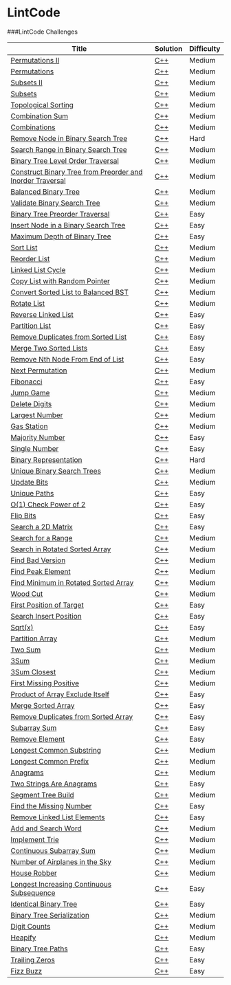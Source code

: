 LintCode
========

###LintCode Challenges

| Title | Solution | Difficulty |
| ----- | -------- | ---------- |
|[Permutations II](http://www.lintcode.com/problem/permutations-ii/)| [C++](./permutations-ii/permutations-ii.cpp) |Medium|
|[Permutations](http://www.lintcode.com/problem/permutations/)| [C++](./permutations/permutations.cpp) |Medium|
|[Subsets II](http://www.lintcode.com/problem/subsets-ii/)| [C++](./subsets-ii/subsets-ii.cpp) |Medium|
|[Subsets](http://www.lintcode.com/problem/subsets/)| [C++](./subsets/subsets.cpp) |Medium|
|[Topological Sorting](http://www.lintcode.com/problem/topological-sorting/)| [C++](./topological-sorting/topological-sorting.cpp) |Medium|
|[Combination Sum](http://www.lintcode.com/problem/combination-sum/)| [C++](./combination-sum/combination-sum.cpp) |Medium|
|[Combinations](http://www.lintcode.com/problem/combinations/)| [C++](./combinations/combinations.cpp) |Medium|
|[Remove Node in Binary Search Tree](http://www.lintcode.com/problem/remove-node-in-binary-search-tree/)| [C++](./remove-node-in-binary-search-tree/remove-node-in-binary-search-tree.cpp) |Hard|
|[Search Range in Binary Search Tree](http://www.lintcode.com/problem/search-range-in-binary-search-tree/)| [C++](./search-range-in-binary-search-tree/search-range-in-binary-search-tree.cpp) |Medium|
|[Binary Tree Level Order Traversal](http://www.lintcode.com/problem/binary-tree-level-order-traversal/)| [C++](./binary-tree-level-order-traversal/binary-tree-level-order-traversal.cpp) |Medium|
|[Construct Binary Tree from Preorder and Inorder Traversal](http://www.lintcode.com/problem/construct-binary-tree-from-preorder-and-inorder-traversal/)| [C++](./construct-binary-tree-from-preorder-and-inorder-traversal/construct-binary-tree-from-preorder-and-inorder-traversal.cpp) |Medium|
|[Balanced Binary Tree](http://www.lintcode.com/problem/balanced-binary-tree/)| [C++](./balanced-binary-tree/balanced-binary-tree.cpp) |Medium|
|[Validate Binary Search Tree](http://www.lintcode.com/problem/validate-binary-search-tree/)| [C++](./validate-binary-search-tree/validate-binary-search-tree.cpp) |Medium|
|[Binary Tree Preorder Traversal](http://www.lintcode.com/problem/binary-tree-preorder-traversal/)| [C++](./binary-tree-preorder-traversal/binary-tree-preorder-traversal.cpp) |Easy|
|[Insert Node in a Binary Search Tree](http://www.lintcode.com/problem/insert-node-in-a-binary-search-tree/)| [C++](./insert-node-in-a-binary-search-tree/insert-node-in-a-binary-search-tree.cpp) |Easy|
|[Maximum Depth of Binary Tree](http://www.lintcode.com/problem/maximum-depth-of-binary-tree/)| [C++](./maximum-depth-of-binary-tree/maximum-depth-of-binary-tree.cpp) |Easy|
|[Sort List](http://www.lintcode.com/en/problem/sort-list/)| [C++](./sort-list/sort-list.cpp) |Medium|
|[Reorder List](http://www.lintcode.com/en/problem/reorder-list/)| [C++](./reorder-list/reorder-list.cpp) |Medium|
|[Linked List Cycle](http://www.lintcode.com/en/problem/linked-list-cycle/)| [C++](./linked-list-cycle/linked-list-cycle.cpp) |Medium|
|[Copy List with Random Pointer](http://www.lintcode.com/en/problem/copy-list-with-random-pointer/)| [C++](./copy-list-with-random-pointer/copy-list-with-random-pointer.cpp) |Medium|
|[Convert Sorted List to Balanced BST](http://www.lintcode.com/en/problem/convert-sorted-list-to-balanced-bst/)| [C++](./convert-sorted-list-to-balanced-bst/convert-sorted-list-to-balanced-bst.cpp) |Medium|
|[Rotate List](http://www.lintcode.com/en/problem/rotate-list/)| [C++](./rotate-list/rotate-list.cpp) |Medium|
|[Reverse Linked List](http://www.lintcode.com/en/problem/reverse-linked-list/)| [C++](./reverse-linked-list/reverse-linked-list.cpp) |Easy|
|[Partition List](http://www.lintcode.com/en/problem/partition-list/)| [C++](./partition-list/partition-list.cpp) |Easy|
|[Remove Duplicates from Sorted List](http://www.lintcode.com/en/problem/remove-duplicates-from-sorted-list/)| [C++](./remove-duplicates-from-sorted-list/remove-duplicates-from-sorted-list.cpp) |Easy|
|[Merge Two Sorted Lists](http://www.lintcode.com/en/problem/merge-two-sorted-lists/)| [C++](./merge-two-sorted-lists/merge-two-sorted-lists.cpp) |Easy|
|[Remove Nth Node From End of List](http://www.lintcode.com/en/problem/remove-nth-node-from-end-of-list/)| [C++](./remove-nth-node-from-end-of-list/remove-nth-node-from-end-of-list.cpp) |Easy|
|[Next Permutation](http://www.lintcode.com/en/problem/next-permutation/)| [C++](./next-permutation/next-permutation.cpp) |Medium|
|[Fibonacci](http://www.lintcode.com/en/problem/fibonacci/)| [C++](./fibonacci/fibonacci.cpp) |Easy|
|[Jump Game](http://www.lintcode.com/en/problem/jump-game/)| [C++](./jump-game/jump-game.cpp) |Medium|
|[Delete Digits](http://www.lintcode.com/en/problem/delete-digits/)| [C++](./delete-digits/delete-digits.cpp) |Medium|
|[Largest Number](http://www.lintcode.com/en/problem/largest-number/)| [C++](./largest-number/largest-number.cpp) |Medium|
|[Gas Station](http://www.lintcode.com/en/problem/gas-station/)| [C++](./gas-station/gas-station.cpp) |Medium|
|[Majority Number](http://www.lintcode.com/en/problem/majority-number/)| [C++](./majority-number/majority-number.cpp) |Easy|
|[Single Number](http://www.lintcode.com/en/problem/single-number/)| [C++](./single-number/single-number.cpp) |Easy|
|[Binary Representation](http://www.lintcode.com/en/problem/binary-representation/)| [C++](./binary-representation/binary-representation.cpp) |Hard|
|[Unique Binary Search Trees](http://www.lintcode.com/en/problem/unique-binary-search-trees/)| [C++](./unique-binary-search-trees/unique-binary-search-trees.cpp) |Medium|
|[Update Bits](http://www.lintcode.com/en/problem/update-bits/)| [C++](./update-bits/update-bits.cpp) |Medium|
|[Unique Paths](http://www.lintcode.com/en/problem/unique-paths/)| [C++](./unique-paths/unique-paths.cpp) |Easy|
|[O(1) Check Power of 2](http://www.lintcode.com/en/problem/o1-check-power-of-2/)| [C++](./o1-check-power-of-2/o1-check-power-of-2.cpp) |Easy|
|[Flip Bits](http://www.lintcode.com/en/problem/flip-bits/)| [C++](./flip-bits/flip-bits.cpp) |Easy|
|[Search a 2D Matrix](http://www.lintcode.com/en/problem/search-a-2d-matrix/)| [C++](./search-a-2d-matrix/search-a-2d-matrix.cpp) |Easy|
|[Search for a Range](http://www.lintcode.com/en/problem/search-for-a-range/)| [C++](./search-for-a-range/search-for-a-range.cpp) |Medium|
|[Search in Rotated Sorted Array](http://www.lintcode.com/en/problem/search-in-rotated-sorted-array/)| [C++](./search-in-rotated-sorted-array/search-in-rotated-sorted-array.cpp) |Medium|
|[Find Bad Version](http://www.lintcode.com/en/problem/find-bad-version/)| [C++](./find-bad-version/find-bad-version.cpp) |Medium|
|[Find Peak Element](http://www.lintcode.com/en/problem/find-peak-element/)| [C++](./find-peak-element/find-peak-element.cpp) |Medium|
|[Find Minimum in Rotated Sorted Array](http://www.lintcode.com/en/problem/find-minimum-in-rotated-sorted-array/)| [C++](./find-minimum-in-rotated-sorted-array/find-minimum-in-rotated-sorted-array.cpp) |Medium|
|[Wood Cut](http://www.lintcode.com/en/problem/wood-cut/)| [C++](./wood-cut/wood-cut.cpp) |Medium|
|[First Position of Target](http://www.lintcode.com/en/problem/first-position-of-target/)| [C++](./first-position-of-target/first-position-of-target.cpp) |Easy|
|[Search Insert Position](http://www.lintcode.com/en/problem/search-insert-position/)| [C++](./search-insert-position/search-insert-position.cpp) |Easy|
|[Sqrt(x)](http://www.lintcode.com/en/problem/search-insert-position/)| [C++](./search-insert-position/search-insert-position.cpp) |Easy|
|[Partition Array](http://www.lintcode.com/en/problem/partition-array/)| [C++](./partition-array/partition-array.cpp) |Medium|
|[Two Sum](http://www.lintcode.com/en/problem/two-sum/)| [C++](./two-sum/two-sum.cpp) |Medium|
|[3Sum](http://www.lintcode.com/en/problem/3sum/)| [C++](./3sum/3sum.cpp) |Medium|
|[3Sum Closest](http://www.lintcode.com/en/problem/3sum-closest/)| [C++](./3sum-closest/3sum-closest.cpp) |Medium|
|[First Missing Positive](http://www.lintcode.com/en/problem/first-missing-positive/)| [C++](./first-missing-positive/first-missing-positive.cpp) |Medium|
|[Product of Array Exclude Itself](http://www.lintcode.com/en/problem/product-of-array-exclude-itself/)| [C++](./product-of-array-exclude-itself/product-of-array-exclude-itself.cpp) |Easy|
|[Merge Sorted Array](http://www.lintcode.com/en/problem/merge-sorted-array/)| [C++](./merge-sorted-array/merge-sorted-array.cpp) |Easy|
|[Remove Duplicates from Sorted Array](http://www.lintcode.com/en/problem/remove-duplicates-from-sorted-array/)| [C++](./remove-duplicates-from-sorted-array/remove-duplicates-from-sorted-array.cpp) |Easy|
|[Subarray Sum](http://www.lintcode.com/en/problem/subarray-sum/)| [C++](./subarray-sum/subarray-sum.cpp) |Easy|
|[Remove Element](http://www.lintcode.com/en/problem/remove-element/)| [C++](./remove-element/remove-element.cpp) |Easy|
|[Longest Common Substring](http://www.lintcode.com/en/problem/longest-common-substring/)| [C++](./longest-common-substring/longest-common-substring.cpp) |Medium|
|[Longest Common Prefix](http://www.lintcode.com/en/problem/longest-common-prefix/)| [C++](./longest-common-prefix/longest-common-prefix.cpp) |Medium|
|[Anagrams](http://www.lintcode.com/en/problem/anagrams/)| [C++](./anagrams/anagrams.cpp) |Medium|
|[Two Strings Are Anagrams](http://www.lintcode.com/en/problem/two-strings-are-anagrams/)| [C++](./two-strings-are-anagrams/two-strings-are-anagrams.cpp) |Easy|
|[Segment Tree Build](http://www.lintcode.com/en/problem/segment-tree-build/)| [C++](./segment-tree-build/segment-tree-build.cpp) |Medium|
|[Find the Missing Number](http://www.lintcode.com/en/problem/find-the-missing-number/)| [C++](./find-the-missing-number/find-the-missing-number.cpp) |Easy|
|[Remove Linked List Elements](http://www.lintcode.com/en/problem/remove-linked-list-elements/)| [C++](./remove-linked-list-elements/remove-linked-list-elements.cpp) |Easy|
|[Add and Search Word](http://www.lintcode.com/en/problem/add-and-search-word/)| [C++](./add-and-search-word/add-and-search-word.cpp) |Medium|
|[Implement Trie](http://www.lintcode.com/en/problem/implement-trie/)| [C++](./implement-trie/implement-trie.cpp) |Medium|
|[Continuous Subarray Sum](http://www.lintcode.com/en/problem/continuous-subarray-sum/)| [C++](./continuous-subarray-sum/continuous-subarray-sum.cpp) |Medium|
|[Number of Airplanes in the Sky](http://www.lintcode.com/en/problem/number-of-airplanes-in-the-sky/)| [C++](./number-of-airplanes-in-the-sky/number-of-airplanes-in-the-sky.cpp) |Medium|
|[House Robber](http://www.lintcode.com/en/problem/house-robber/)| [C++](./house-robber/house-robber.cpp) |Medium|
|[Longest Increasing Continuous Subsequence](http://www.lintcode.com/en/problem/longest-increasing-continuous-subsequence/)| [C++](./longest-increasing-continuous-subsequence/longest-increasing-continuous-subsequence.cpp) |Easy|
|[Identical Binary Tree](http://www.lintcode.com/en/problem/identical-binary-tree/)| [C++](./identical-binary-tree/identical-binary-tree.cpp) |Easy|
|[Binary Tree Serialization](http://www.lintcode.com/en/problem/binary-tree-serialization/)| [C++](./binary-tree-serialization/binary-tree-serialization.cpp) |Medium|
|[Digit Counts](http://www.lintcode.com/en/problem/digit-counts/)| [C++](./digit-counts/digit-counts.cpp) |Medium|
|[Heapify](http://www.lintcode.com/en/problem/heapify/)| [C++](./heapify/heapify.cpp) |Medium|
|[Binary Tree Paths](http://www.lintcode.com/en/problem/binary-tree-paths/)| [C++](./binary-tree-paths/binary-tree-paths.cpp) |Easy|
|[Trailing Zeros](http://www.lintcode.com/en/problem/trailing-zeros/)| [C++](./trailing-zeros/trailing-zeros.cpp) |Easy|
|[Fizz Buzz](http://www.lintcode.com/en/problem/fizz-buzz/)| [C++](./fizz-buzz/fizz-buzz.cpp) |Easy|
